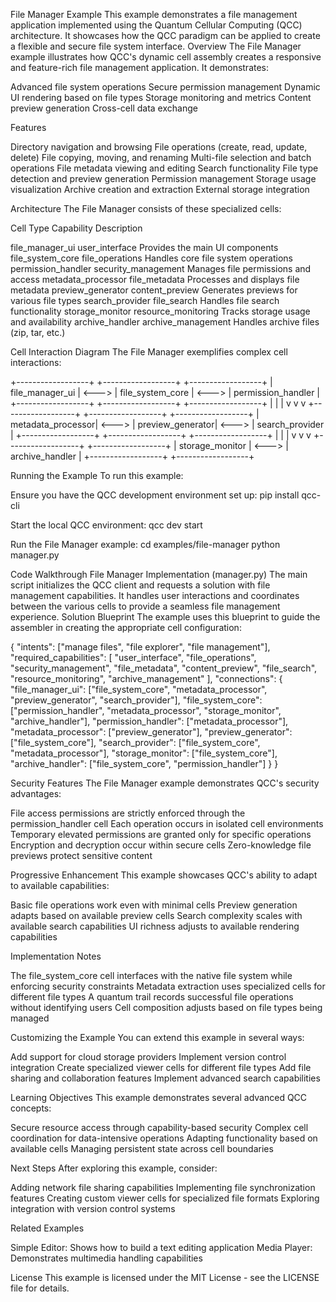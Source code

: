 File Manager Example
This example demonstrates a file management application implemented using the Quantum Cellular Computing (QCC) architecture. It showcases how the QCC paradigm can be applied to create a flexible and secure file system interface.
Overview
The File Manager example illustrates how QCC's dynamic cell assembly creates a responsive and feature-rich file management application. It demonstrates:

Advanced file system operations
Secure permission management
Dynamic UI rendering based on file types
Storage monitoring and metrics
Content preview generation
Cross-cell data exchange

Features

Directory navigation and browsing
File operations (create, read, update, delete)
File copying, moving, and renaming
Multi-file selection and batch operations
File metadata viewing and editing
Search functionality
File type detection and preview generation
Permission management
Storage usage visualization
Archive creation and extraction
External storage integration

Architecture
The File Manager consists of these specialized cells:

Cell Type          Capability          Description

file_manager_ui    user_interface      Provides the main UI components
file_system_core   file_operations     Handles core file system operations
permission_handler security_management Manages file permissions and access
metadata_processor file_metadata       Processes and displays file metadata
preview_generator  content_preview     Generates previews for various file types
search_provider    file_search         Handles file search functionality
storage_monitor    resource_monitoring Tracks storage usage and availability
archive_handler    archive_management  Handles archive files (zip, tar, etc.)

Cell Interaction Diagram
The File Manager exemplifies complex cell interactions:

+------------------+       +------------------+       +------------------+
| file_manager_ui  | <---> | file_system_core | <---> | permission_handler |
+------------------+       +------------------+       +------------------+
        |                         |                          |
        v                         v                          v
+------------------+       +------------------+       +------------------+
| metadata_processor| <---> | preview_generator| <---> | search_provider |
+------------------+       +------------------+       +------------------+
        |                         |                          |
        v                         v                          v
+------------------+       +------------------+
| storage_monitor  | <---> | archive_handler  |
+------------------+       +------------------+

Running the Example
To run this example:

Ensure you have the QCC development environment set up:
pip install qcc-cli

Start the local QCC environment:
qcc dev start

Run the File Manager example:
cd examples/file-manager
python manager.py

Code Walkthrough
File Manager Implementation (manager.py)
The main script initializes the QCC client and requests a solution with file management capabilities. It handles user interactions and coordinates between the various cells to provide a seamless file management experience.
Solution Blueprint
The example uses this blueprint to guide the assembler in creating the appropriate cell configuration:

{
  "intents": ["manage files", "file explorer", "file management"],
  "required_capabilities": [
    "user_interface",
    "file_operations",
    "security_management",
    "file_metadata",
    "content_preview",
    "file_search",
    "resource_monitoring",
    "archive_management"
  ],
  "connections": {
    "file_manager_ui": ["file_system_core", "metadata_processor", "preview_generator", "search_provider"],
    "file_system_core": ["permission_handler", "metadata_processor", "storage_monitor", "archive_handler"],
    "permission_handler": ["metadata_processor"],
    "metadata_processor": ["preview_generator"],
    "preview_generator": ["file_system_core"],
    "search_provider": ["file_system_core", "metadata_processor"],
    "storage_monitor": ["file_system_core"],
    "archive_handler": ["file_system_core", "permission_handler"]
  }
}

Security Features
The File Manager example demonstrates QCC's security advantages:

File access permissions are strictly enforced through the permission_handler cell
Each operation occurs in isolated cell environments
Temporary elevated permissions are granted only for specific operations
Encryption and decryption occur within secure cells
Zero-knowledge file previews protect sensitive content

Progressive Enhancement
This example showcases QCC's ability to adapt to available capabilities:

Basic file operations work even with minimal cells
Preview generation adapts based on available preview cells
Search complexity scales with available search capabilities
UI richness adjusts to available rendering capabilities

Implementation Notes

The file_system_core cell interfaces with the native file system while enforcing security constraints
Metadata extraction uses specialized cells for different file types
A quantum trail records successful file operations without identifying users
Cell composition adjusts based on file types being managed

Customizing the Example
You can extend this example in several ways:

Add support for cloud storage providers
Implement version control integration
Create specialized viewer cells for different file types
Add file sharing and collaboration features
Implement advanced search capabilities

Learning Objectives
This example demonstrates several advanced QCC concepts:

Secure resource access through capability-based security
Complex cell coordination for data-intensive operations
Adapting functionality based on available cells
Managing persistent state across cell boundaries

Next Steps
After exploring this example, consider:

Adding network file sharing capabilities
Implementing file synchronization features
Creating custom viewer cells for specialized file formats
Exploring integration with version control systems

Related Examples

Simple Editor: Shows how to build a text editing application
Media Player: Demonstrates multimedia handling capabilities

License
This example is licensed under the MIT License - see the LICENSE file for details.
